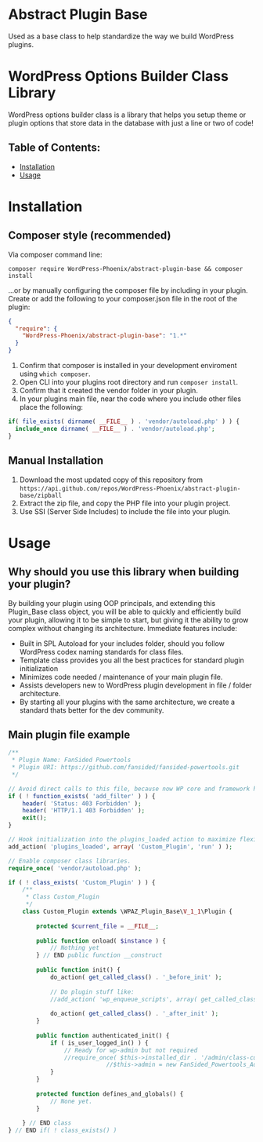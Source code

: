 # Abstract Plugin Base
Used as a base class to help standardize the way we build WordPress plugins.

# WordPress Options Builder Class Library

WordPress options builder class is a library that helps you setup theme or plugin options that store data in the database with just a line or two of code!

## Table of Contents:
- [Installation](#installation)
- [Usage](#usage)

# Installation

## Composer style (recommended)

Via composer command line: 
```
composer require WordPress-Phoenix/abstract-plugin-base && composer install
```

...or by manually configuring the composer file by including in your plugin. Create or add the following to your composer.json file in the root of the plugin: 
```json
{
  "require": {
    "WordPress-Phoenix/abstract-plugin-base": "1.*"
  }
}
```
1. Confirm that composer is installed in your development enviroment using `which composer`.
2. Open CLI into your plugins root directory and run `composer install`.
3. Confirm that it created the vendor folder in your plugin.
4. In your plugins main file, near the code where you include other files place the following:
```php
if( file_exists( dirname( __FILE__ ) . 'vendor/autoload.php' ) ) {
  include_once dirname( __FILE__ ) . 'vendor/autoload.php';
}
```

## Manual Installation
1. Download the most updated copy of this repository from `https://api.github.com/repos/WordPress-Phoenix/abstract-plugin-base/zipball`
2. Extract the zip file, and copy the PHP file into your plugin project.
3. Use SSI (Server Side Includes) to include the file into your plugin.

# Usage

## Why should you use this library when building your plugin?
By building your plugin using OOP principals, and extending this Plugin_Base class object, 
you will be able to quickly and efficiently build your plugin, allowing it to be simple to 
start, but giving it the ability to grow complex without changing its architecture. Immediate 
features include:

- Built in SPL Autoload for your includes folder, should you follow WordPress codex naming standards for class files.
- Template class provides you all the best practices for standard plugin initialization
- Minimizes code needed / maintenance of your main plugin file.
- Assists developers new to WordPress plugin development in file / folder architecture.
- By starting all your plugins with the same architecture, we create a standard thats better for the dev community.

## Main plugin file example

```php
/**
 * Plugin Name: FanSided Powertools
 * Plugin URI: https://github.com/fansided/fansided-powertools.git
 */

// Avoid direct calls to this file, because now WP core and framework has been used
if ( ! function_exists( 'add_filter' ) ) {
	header( 'Status: 403 Forbidden' );
	header( 'HTTP/1.1 403 Forbidden' );
	exit();
}

// Hook initialization into the plugins_loaded action to maximize flexibility of hooks and filters
add_action( 'plugins_loaded', array( 'Custom_Plugin', 'run' ) );

// Enable composer class libraries.
require_once( 'vendor/autoload.php' );

if ( ! class_exists( 'Custom_Plugin' ) ) {
	/**
	 * Class Custom_Plugin
	 */
	class Custom_Plugin extends \WPAZ_Plugin_Base\V_1_1\Plugin {
		
		protected $current_file = __FILE__;
		
		public function onload( $instance ) {
			// Nothing yet
		} // END public function __construct
		
		public function init() {
			do_action( get_called_class() . '_before_init' );
			
			// Do plugin stuff like:
			//add_action( 'wp_enqueue_scripts', array( get_called_class(), 'my_function' ) );
			
			do_action( get_called_class() . '_after_init' );
		}
		
		public function authenticated_init() {
			if ( is_user_logged_in() ) {
			    // Ready for wp-admin but not required 
			    //require_once( $this->installed_dir . '/admin/class-custom-plugin-admin.php' );
                            //$this->admin = new FanSided_Powertools_Admin( $this );
			}
		}
		
		protected function defines_and_globals() {
		    // None yet.
		}
		
	} // END class
} // END if( ! class_exists() )

```

